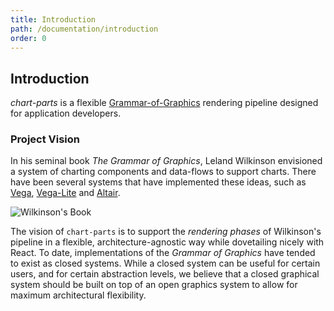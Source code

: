 ```yaml
---
title: Introduction
path: /documentation/introduction
order: 0
---
```


## Introduction

_chart-parts_ is a flexible
[Grammar-of-Graphics](https://www.springer.com/us/book/9780387245447)
rendering pipeline designed for application developers.

### Project Vision

In his seminal book _The Grammar of Graphics_, Leland Wilkinson envisioned a
system of charting components and data-flows to support charts. There have been
several systems that have implemented these ideas, such as
[Vega](http://vega.github.io/), [Vega-Lite](https://vega.github.io/vega-lite/)
and [Altair](https://altair-viz.github.io/).

![Wilkinson's Book](/images/wilkinson_book.png)

The vision of `chart-parts` is to support the _rendering phases_ of
Wilkinson's pipeline in a flexible, architecture-agnostic way while
dovetailing nicely with React. To date, implementations of the
_Grammar of Graphics_ have tended to exist as closed systems. While a closed
system can be useful for certain users, and for certain abstraction levels, we
believe that a closed graphical system should be built on top of an open
graphics system to allow for maximum architectural flexibility.
